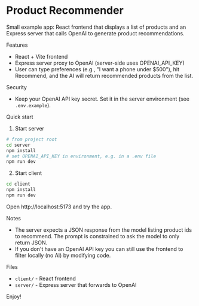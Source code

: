 # Product Recommender

Small example app: React frontend that displays a list of products and an Express server that calls OpenAI to generate product recommendations.

Features

- React + Vite frontend
- Express server proxy to OpenAI (server-side uses OPENAI_API_KEY)
- User can type preferences (e.g., "I want a phone under $500"), hit Recommend, and the AI will return recommended products from the list.

Security

- Keep your OpenAI API key secret. Set it in the server environment (see `.env.example`).

Quick start

1. Start server

```bash
# from project root
cd server
npm install
# set OPENAI_API_KEY in environment, e.g. in a .env file
npm run dev
```

2. Start client

```bash
cd client
npm install
npm run dev
```

Open http://localhost:5173 and try the app.

Notes

- The server expects a JSON response from the model listing product ids to recommend. The prompt is constrained to ask the model to only return JSON.
- If you don't have an OpenAI API key you can still use the frontend to filter locally (no AI) by modifying code.

Files

- `client/` - React frontend
- `server/` - Express server that forwards to OpenAI

Enjoy!
